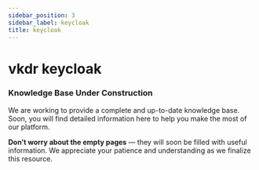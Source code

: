 ```yaml
---
sidebar_position: 3
sidebar_label: keycloak
title: keycloak
---
```


# vkdr keycloak

### Knowledge Base Under Construction

We are working to provide a complete and up-to-date knowledge base. Soon, you will find detailed information here to help you make the most of our platform.

**Don’t worry about the empty pages** — they will soon be filled with useful information. We appreciate your patience and understanding as we finalize this resource.




